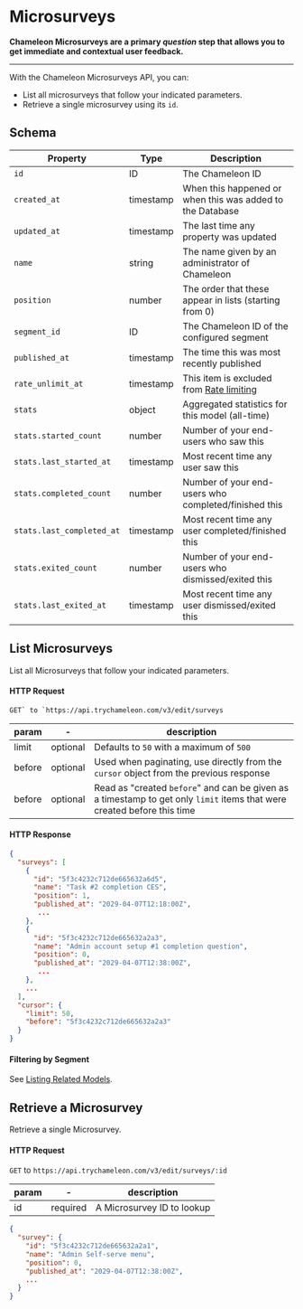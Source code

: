 # Microsurveys

**Chameleon Microsurveys are a primary *question* step that allows you to get immediate and contextual user feedback.** 

------



With the Chameleon Microsurveys API, you can:

- List all microsurveys that follow your indicated parameters.
- Retrieve a single microsurvey using its `id`.



## Schema

| Property                  | Type      | Description                                                  |
| ------------------------- | --------- | ------------------------------------------------------------ |
| `id`                      | ID        | The Chameleon ID                                             |
| `created_at`              | timestamp | When this happened or when this was added to the Database    |
| `updated_at`              | timestamp | The last time any property was updated                       |
| `name`                    | string    | The name given by an administrator of Chameleon              |
| `position`                | number    | The order that these appear in lists (starting from 0)       |
| `segment_id`              | ID        | The Chameleon ID of the configured segment                   |
| `published_at`            | timestamp | The time this was most recently published                    |
| `rate_unlimit_at`         | timestamp | This item is excluded from [Rate limiting](https://help.trychameleon.com/en/articles/3513345-rate-limiting-experiences) |
| `stats`                   | object    | Aggregated statistics for this model (all-time)              |
| `stats.started_count`     | number    | Number of your end-users who saw this                        |
| `stats.last_started_at`   | timestamp | Most recent time any user saw this                           |
| `stats.completed_count`   | number    | Number of your end-users who completed/finished this         |
| `stats.last_completed_at` | timestamp | Most recent time any user completed/finished this            |
| `stats.exited_count`      | number    | Number of your end-users who dismissed/exited this           |
| `stats.last_exited_at`    | timestamp | Most recent time any user dismissed/exited this              |

## List Microsurveys

List all Microsurveys that follow your indicated parameters.

#### HTTP Request

```
GET` to `https://api.trychameleon.com/v3/edit/surveys
```

| param  | -        | description                                                  |
| ------ | -------- | ------------------------------------------------------------ |
| limit  | optional | Defaults to `50` with a maximum of `500`                     |
| before | optional | Used when paginating, use directly from the `cursor` object from the previous response |
| before | optional | Read as "created `before`" and can be given as a timestamp to get only `limit` items that were created before this time |



#### HTTP Response

```json
{
  "surveys": [
    {
      "id": "5f3c4232c712de665632a6d5",
      "name": "Task #2 completion CES",
      "position": 1,
      "published_at": "2029-04-07T12:18:00Z",
       ...
    },
    {
      "id": "5f3c4232c712de665632a2a3",
      "name": "Admin account setup #1 completion question",
      "position": 0,
      "published_at": "2029-04-07T12:38:00Z",
       ...
    },
    ...
  ],
  "cursor": {
    "limit": 50,
    "before": "5f3c4232c712de665632a2a3"
  }
}
```



#### Filtering by Segment

See [Listing Related Models](https://developers.trychameleon.com/#/apis/segments?id=segment-experiences-index).

## Retrieve a Microsurvey

Retrieve a single Microsurvey.

#### HTTP Request


`GET` to `https://api.trychameleon.com/v3/edit/surveys/:id`


| param | -        | description                |
| ----- | -------- | -------------------------- |
| id    | required | A Microsurvey ID to lookup |

```json
{
  "survey": {
    "id": "5f3c4232c712de665632a2a1",
    "name": "Admin Self-serve menu",
    "position": 0,
    "published_at": "2029-04-07T12:38:00Z",
    ...
  }
}
```
